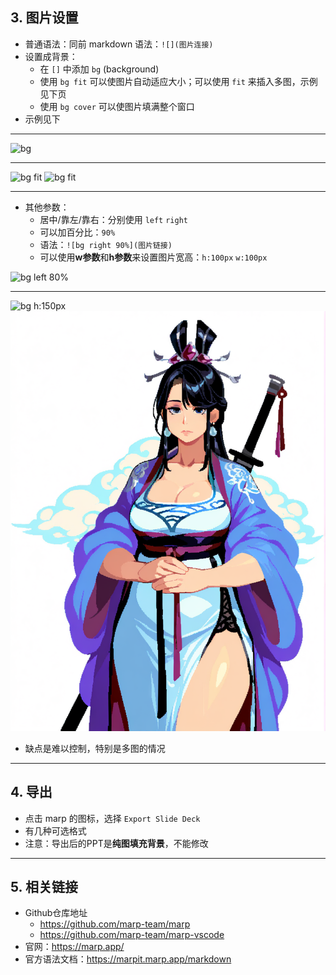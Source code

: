 ## 3. 图片设置

- 普通语法：同前 markdown 语法：`![](图片连接)`
- 设置成背景：
  - 在 `[]` 中添加 `bg` (background)
  - 使用 `bg fit` 可以使图片自动适应大小；可以使用 `fit` 来插入多图，示例见下页
  - 使用 `bg cover` 可以使图片填满整个窗口
- 示例见下

---

![bg](https://w.wallhaven.cc/full/9o/wallhaven-9o6r3x.jpg)

---

![bg fit](https://w.wallhaven.cc/full/9o/wallhaven-9o6r3x.jpg)
![bg fit](https://w.wallhaven.cc/full/9o/wallhaven-9o6r3x.jpg)

---
- 其他参数：
  - 居中/靠左/靠右：分别使用 `left` `right`
  - 可以加百分比：`90%`
  - 语法：`![bg right 90%](图片链接)`
  - 可以使用**w参数**和**h参数**来设置图片宽高：`h:100px` `w:100px`

![bg left 80%](https://w.wallhaven.cc/full/9o/wallhaven-9o6r3x.jpg)

---

![bg h:150px](https://w.wallhaven.cc/full/9o/wallhaven-9o6r3x.jpg)
![bg h:450px](./images/6-1-Marp_insert_test.png)

- 缺点是难以控制，特别是多图的情况

---

## 4. 导出

- 点击 marp 的图标，选择 `Export Slide Deck`
- 有几种可选格式
- 注意：导出后的PPT是**纯图填充背景**，不能修改

---

## 5. 相关链接

- Github仓库地址
  - https://github.com/marp-team/marp
  - https://github.com/marp-team/marp-vscode
- 官网：https://marp.app/
- 官方语法文档：https://marpit.marp.app/markdown
